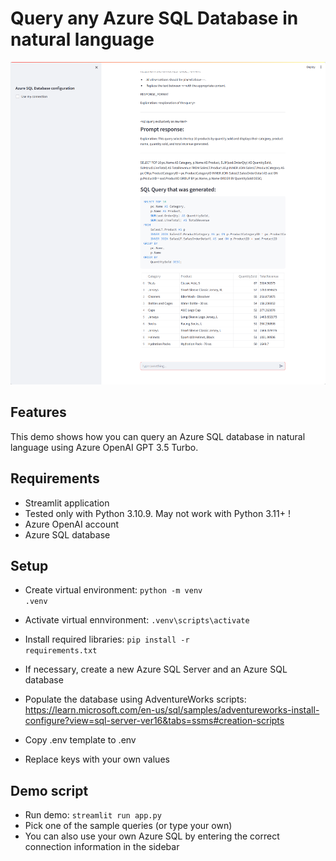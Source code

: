 # Query any Azure SQL Database in natural language
![Illustration!](query-any-sqldb.png)
## Features
This demo shows how you can query an Azure SQL database in natural language using Azure OpenAI GPT 3.5 Turbo.

## Requirements
- Streamlit application
- Tested only with Python 3.10.9. May not work with Python 3.11+ !
- Azure OpenAI account
- Azure SQL database

## Setup
- Create virtual environment: <code>python -m venv .venv</code>
- Activate virtual ennvironment: <code>.venv\scripts\activate</code>
- Install required libraries: <code>pip install -r requirements.txt</code>

- If necessary, create a new Azure SQL Server and an Azure SQL database
- Populate the database using AdventureWorks scripts: https://learn.microsoft.com/en-us/sql/samples/adventureworks-install-configure?view=sql-server-ver16&tabs=ssms#creation-scripts

- Copy .env template to .env
- Replace keys with your own values

## Demo script
- Run demo: <code>streamlit run app.py</code>
- Pick one of the sample queries (or type your own) 
- You can also use your own Azure SQL by entering the correct connection information in the sidebar


